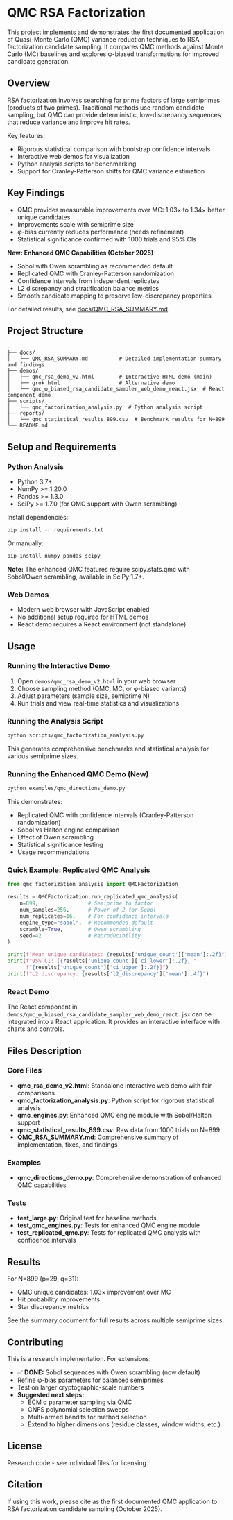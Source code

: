 # QMC RSA Factorization

This project implements and demonstrates the first documented application of Quasi-Monte Carlo (QMC) variance reduction techniques to RSA factorization candidate sampling. It compares QMC methods against Monte Carlo (MC) baselines and explores φ-biased transformations for improved candidate generation.

## Overview

RSA factorization involves searching for prime factors of large semiprimes (products of two primes). Traditional methods use random candidate sampling, but QMC can provide deterministic, low-discrepancy sequences that reduce variance and improve hit rates.

Key features:
- Rigorous statistical comparison with bootstrap confidence intervals
- Interactive web demos for visualization
- Python analysis scripts for benchmarking
- Support for Cranley-Patterson shifts for QMC variance estimation

## Key Findings

- QMC provides measurable improvements over MC: 1.03× to 1.34× better unique candidates
- Improvements scale with semiprime size
- φ-bias currently reduces performance (needs refinement)
- Statistical significance confirmed with 1000 trials and 95% CIs

**New: Enhanced QMC Capabilities (October 2025)**
- Sobol with Owen scrambling as recommended default
- Replicated QMC with Cranley-Patterson randomization
- Confidence intervals from independent replicates
- L2 discrepancy and stratification balance metrics
- Smooth candidate mapping to preserve low-discrepancy properties

For detailed results, see [docs/QMC_RSA_SUMMARY.md](docs/QMC_RSA_SUMMARY.md).

## Project Structure

```
.
├── docs/
│   └── QMC_RSA_SUMMARY.md          # Detailed implementation summary and findings
├── demos/
│   ├── qmc_rsa_demo_v2.html        # Interactive HTML demo (main)
│   ├── grok.html                   # Alternative demo
│   └── qmc_φ_biased_rsa_candidate_sampler_web_demo_react.jsx  # React component demo
├── scripts/
│   └── qmc_factorization_analysis.py  # Python analysis script
├── reports/
│   └── qmc_statistical_results_899.csv  # Benchmark results for N=899
└── README.md
```

## Setup and Requirements

### Python Analysis
- Python 3.7+
- NumPy >= 1.20.0
- Pandas >= 1.3.0
- SciPy >= 1.7.0 (for QMC support with Owen scrambling)

Install dependencies:
```bash
pip install -r requirements.txt
```

Or manually:
```bash
pip install numpy pandas scipy
```

**Note:** The enhanced QMC features require scipy.stats.qmc with Sobol/Owen scrambling, available in SciPy 1.7+.

### Web Demos
- Modern web browser with JavaScript enabled
- No additional setup required for HTML demos
- React demo requires a React environment (not standalone)

## Usage

### Running the Interactive Demo
1. Open `demos/qmc_rsa_demo_v2.html` in your web browser
2. Choose sampling method (QMC, MC, or φ-biased variants)
3. Adjust parameters (sample size, semiprime N)
4. Run trials and view real-time statistics and visualizations

### Running the Analysis Script
```bash
python scripts/qmc_factorization_analysis.py
```

This generates comprehensive benchmarks and statistical analysis for various semiprime sizes.

### Running the Enhanced QMC Demo (New)
```bash
python examples/qmc_directions_demo.py
```

This demonstrates:
- Replicated QMC with confidence intervals (Cranley-Patterson randomization)
- Sobol vs Halton engine comparison
- Effect of Owen scrambling
- Statistical significance testing
- Usage recommendations

### Quick Example: Replicated QMC Analysis
```python
from qmc_factorization_analysis import QMCFactorization

results = QMCFactorization.run_replicated_qmc_analysis(
    n=899,                # Semiprime to factor
    num_samples=256,      # Power of 2 for Sobol
    num_replicates=16,    # For confidence intervals
    engine_type="sobol",  # Recommended default
    scramble=True,        # Owen scrambling
    seed=42               # Reproducibility
)

print(f"Mean unique candidates: {results['unique_count']['mean']:.2f}")
print(f"95% CI: [{results['unique_count']['ci_lower']:.2f}, "
      f"{results['unique_count']['ci_upper']:.2f}]")
print(f"L2 discrepancy: {results['l2_discrepancy']['mean']:.4f}")
```

### React Demo
The React component in `demos/qmc_φ_biased_rsa_candidate_sampler_web_demo_react.jsx` can be integrated into a React application. It provides an interactive interface with charts and controls.

## Files Description

### Core Files
- **qmc_rsa_demo_v2.html**: Standalone interactive web demo with fair comparisons
- **qmc_factorization_analysis.py**: Python script for rigorous statistical analysis
- **qmc_engines.py**: Enhanced QMC engine module with Sobol/Halton support
- **qmc_statistical_results_899.csv**: Raw data from 1000 trials on N=899
- **QMC_RSA_SUMMARY.md**: Comprehensive summary of implementation, fixes, and findings

### Examples
- **qmc_directions_demo.py**: Comprehensive demonstration of enhanced QMC capabilities

### Tests
- **test_large.py**: Original test for baseline methods
- **test_qmc_engines.py**: Tests for enhanced QMC engine module
- **test_replicated_qmc.py**: Tests for replicated QMC analysis with confidence intervals

## Results

For N=899 (p=29, q=31):
- QMC unique candidates: 1.03× improvement over MC
- Hit probability improvements
- Star discrepancy metrics

See the summary document for full results across multiple semiprime sizes.

## Contributing

This is a research implementation. For extensions:
- ✅ **DONE:** Sobol sequences with Owen scrambling (now default)
- Refine φ-bias parameters for balanced semiprimes
- Test on larger cryptographic-scale numbers
- **Suggested next steps:**
  - ECM σ parameter sampling via QMC
  - GNFS polynomial selection sweeps
  - Multi-armed bandits for method selection
  - Extend to higher dimensions (residue classes, window widths, etc.)

## License

Research code - see individual files for licensing.

## Citation

If using this work, please cite as the first documented QMC application to RSA factorization candidate sampling (October 2025).